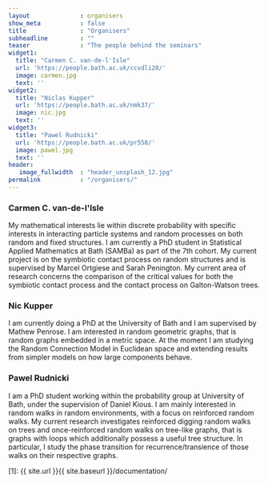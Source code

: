 ```yaml
---
layout              : organisers
show_meta           : false
title               : "Organisers"
subheadline         : ""
teaser              : "The people behind the seminars"
widget1:
  title: "Carmen C. van-de-l'Isle"
  url: 'https://people.bath.ac.uk/ccvdli20/'
  image: carmen.jpg
  text: ''
widget2:
  title: "Niclas Kupper"
  url: 'https://people.bath.ac.uk/nmk37/'
  image: nic.jpg
  text: ''
widget3:
  title: "Pawel Rudnicki"
  url: 'https://people.bath.ac.uk/pr558/'
  image: pawel.jpg
  text: ''
header:
   image_fullwidth  : "header_unsplash_12.jpg"
permalink           : "/organisers/"
---
```


### Carmen C. van-de-l'Isle
My mathematical interests lie within discrete probability with specific interests in interacting particle systems and random processes on both random and fixed structures. I am currently a PhD student in Statistical Applied Mathematics at Bath (SAMBa) as part of the 7th cohort. My current project is on the symbiotic contact process on random structures and is supervised by Marcel Ortgiese and Sarah Penington. My current area of research concerns the comparison of the critical values for both the symbiotic contact process and the contact process on Galton-Watson trees.


### Nic Kupper
I am currently doing a PhD at the University of Bath and I am supervised by Mathew Penrose. I am interested in random geometric graphs, that is random graphs embedded in a metric space. At the moment I am studying the Random Connection Model in Euclidean space and extending results from simpler models on how large components behave.

### Pawel Rudnicki
I am a PhD student working within the probability group at University of Bath, under the supervision of Daniel Kious. I am mainly interested in random walks in random environments, with a focus on reinforced random walks. My current research investigates reinforced digging random walks on trees and once-reinforced random walks on tree-like graphs, that is graphs with loops which additionally possess a useful tree structure. In particular, I study the phase transition for recurrence/transience of those walks on their respective graphs.


 [1]: {{ site.url }}{{ site.baseurl }}/documentation/

